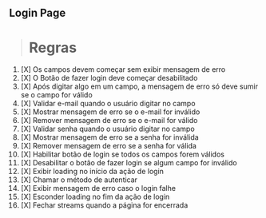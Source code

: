 ## Login Page

> # Regras

1.  [X] Os campos devem começar sem exibir mensagem de erro
2.  [X] O Botão de fazer login deve começar desabilitado
3.  [X] Após digitar algo em um campo, a mensagem de erro só deve sumir se o campo for válido
4.  [X] Validar e-mail quando o usuário digitar no campo
5.  [X] Mostrar mensagem de erro se o e-mail for inválido
6.  [X] Remover mensagem de erro se o e-mail for válido
7.  [X] Validar senha quando o usuário digitar no campo
8.  [X] Mostrar mensagem de erro se a senha for inválida
9.  [X] Remover mensagem de erro se a senha for válida
10. [X] Habilitar botão de login se todos os campos forem válidos
11. [X] Desabilitar o botão de fazer login se algum campo for inválido
12. [X] Exibir loading no início da ação de login
13. [X] Chamar o método de autenticar
14. [X] Exibir mensagem de erro caso o login falhe
15. [X] Esconder loading no fim da ação de login
16. [X] Fechar streams quando a página for encerrada